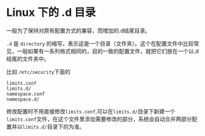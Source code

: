 # Linux 下的 .d 目录



一般为了保持对原有配置方式的兼容，而增加的.d结尾目录。

`.d` 是 `directory` 的缩写，表示这是一个目录（文件夹）。这个在配置文件中比较常见，一般如果有一系列格式相同的，目的一致的配置文件，就把它们放在一个以.d结尾的文件夹中。

比如 `/etc/security`下面的

```shell
limits.conf
limits.d/
namespace.conf
namespace.d/
```

修改配置时不用直接修改`limits.conf`,可以在`limits.d/`目录下新建一个`limits.conf`文件，在这个文件里添加需要修改的部分，系统会自动合并两部分配置并以`limits.d/`目录下的为准。